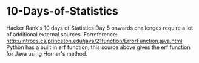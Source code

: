 # 10-Days-of-Statistics
Hacker Rank's 10 days of Statistics
Day 5 onwards challenges require a lot of additional external sources.
Forreference: http://introcs.cs.princeton.edu/java/21function/ErrorFunction.java.html
Python has a built in erf function, this source above gives the erf function for Java using Horner's method.
